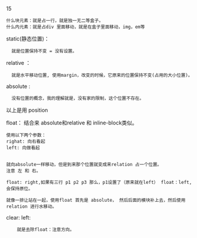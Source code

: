 15 

    什么块元素：就是占一行，就是独一无二等盒子。
    什么内元素：就是占div 里面移动，就是在盒子里面移动，img，em等
    
    

static(静态位置)：

      就是位置保持不变 = 没有设置。
      
 
relative ：
        
      就是水平移动位置, 使用margin，改变的时候，它原来的位置保持不变(占用的大小位置)。
     

absolute :

      没有位置的概念，我的理解就是，没有家的限制，这个位置不存在。
      

以上是用 position


float： 结合来 absolute和relative 和 inline-block类似。

    使用以下两个参数：
    righat: 向右看起
    left: 向做看起

    
    就向absolute一样移动，但是到来那个位置就变成来relation 占一个位置。
    注意 左 和 右。
    
    float: right,如果有三行 p1 p2 p3 那么，p1设置了（原来就在left） float：left,会保持原位。
    
    就像一排让站在一起，使用float 首先是 absolute， 然后后面的模块补上去，然后使用relation 进行水移动。
    
    

clear: left:
        
        就是去除float：注意方向。
                      
    
        